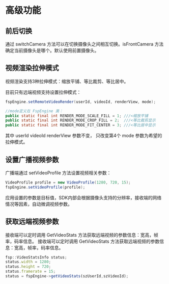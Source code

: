 # 高级功能

## 前后切换
通过 switchCamera 方法可以在切换摄像头之间相互切换。isFrontCamera 方法确定当前摄像头是哪个。默认使用前置摄像头。

## 视频渲染拉伸模式

视频渲染支持3种拉伸模式：缩放平铺、等比裁剪、等比居中。

目前只有远端视频支持设置拉伸模式：

```java
fspEngine.setRemoteVideoRender(userId, videoId, renderView, mode);

//mode定义在 FspEngine 类：
public static final int RENDER_MODE_SCALE_FILL = 1; ///<缩放平铺
public static final int RENDER_MODE_CROP_FILL = 2;  ///<等比裁剪显示
public static final int RENDER_MODE_FIT_CENTER = 3; ///<等比居中显示
```

其中 userId videoId renderView 参数不变， 只改变第4个 mode 参数为希望的拉伸模式。


## 设置广播视频参数

广播端通过 setVideoProfile 方法设置视频相关参数：

```java
VideoProfile profile = new VideoProfile(1280, 720, 15);
fspEngine.setVideoProfile(profile);
```

应用设置的参数是目标值，SDK内部会根据摄像头支持的分辨率，接收端的网络情况等因素，自动微调视频参数。

## 获取远端视频参数

接收端可以定时调用 GetVideoStats 方法获取远端视频的参数信息：宽高，帧率，码率信息。
接收端可以定时调用 GetVideoStats 方法获取远端视频的参数信息：宽高，帧率，码率信息。
```js
fsp::VideoStatsInfo status;
status.width = 1280;
status.height = 720;
status.framerate = 15;
status = fspEngine->getVideoStats(szUserId,szVideoId);
```